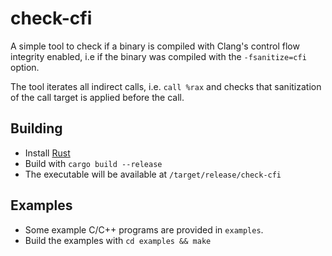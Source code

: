 # check-cfi

A simple tool to check if a binary is compiled with Clang's control flow integrity enabled, i.e if the binary was compiled with the `-fsanitize=cfi` option. 

The tool iterates all indirect calls, i.e. `call %rax` and checks that sanitization of the call target is applied before the call. 


## Building 

- Install [Rust](https://www.rust-lang.org/tools/install)
- Build with `cargo build --release`
- The executable will be available at `/target/release/check-cfi`

## Examples

- Some example C/C++ programs are provided in `examples`. 
- Build the examples with `cd examples && make`

